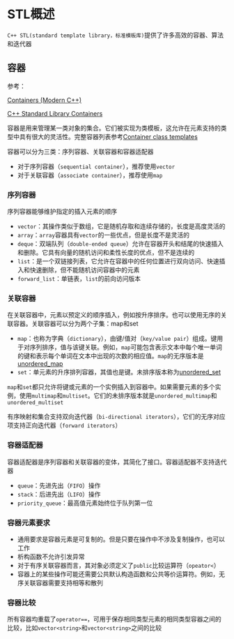 
# STL概述

`C++ STL(standard template library，标准模板库)`提供了许多高效的容器、算法和迭代器

## 容器

参考：

[Containers (Modern C++)](https://docs.microsoft.com/en-us/cpp/cpp/containers-modern-cpp?view=vs-2019)

[C++ Standard Library Containers](https://docs.microsoft.com/en-us/cpp/standard-library/stl-containers?view=vs-2019)

容器是用来管理某一类对象的集合。它们被实现为类模板，这允许在元素支持的类型中具有很大的灵活性。完整容器列表参考[Container class templates](http://www.cplusplus.com/reference/stl/)

容器可以分为三类：序列容器、关联容器和容器适配器

* 对于序列容器（`sequential container`），推荐使用`vector`
* 对于关联容器（`associate container`），推荐使用`map`

### 序列容器

序列容器能够维护指定的插入元素的顺序

* `vector`：其操作类似于数组，它是随机存取和连续存储的，长度是高度灵活的
* `array`：`array`容器具有`vector`的一些优点，但是长度不是灵活的
* `deque`：双端队列（`double-ended queue`）允许在容器开头和结尾的快速插入和删除。它具有向量的随机访问和柔性长度的优点，但不是连续的
* `list`：是一个双链接列表，它允许在容器中的任何位置进行双向访问、快速插入和快速删除，但不能随机访问容器中的元素
* `forward_list`：单链表，`list`的前向访问版本

### 关联容器

在关联容器中，元素以预定义的顺序插入，例如按升序排序。也可以使用无序的关联容器。关联容器可以分为两个子集：map和set

* `map`：也称为字典（`dictionary`），由键/值对（`key/value pair`）组成。键用于对序列排序，值与该键关联。例如，`map`可能包含表示文本中每个唯一单词的键和表示每个单词在文本中出现的次数的相应值。`map`的无序版本是[unordered_map](https://docs.microsoft.com/en-us/cpp/standard-library/unordered-map-class?view=vs-2019)
* `set`：单元素的升序排列容器，其值也是键。未排序版本称为[unordered_set](https://docs.microsoft.com/en-us/cpp/standard-library/unordered-set-class?view=vs-2019)

`map`和`set`都只允许将键或元素的一个实例插入到容器中。如果需要元素的多个实例，使用`multimap`和`multiset`。它们的未排序版本就是`unordered_multimap`和`unordered_multiset`

有序映射和集合支持双向迭代器（`bi-directional iterators`），它们的无序对应项支持正向迭代器（`forward iterators`）

### 容器适配器

容器适配器是序列容器和关联容器的变体，其简化了接口。容器适配器不支持迭代器

* `queue`：先进先出（`FIFO`）操作
* `stack`：后进先出（`LIFO`）操作
* `priority_queue`：最高值元素始终位于队列第一位

### 容器元素要求

* 通用要求是容器元素是可复制的。但是只要在操作中不涉及复制操作，也可以工作
* 析构函数不允许引发异常
* 对于有序关联容器而言，其对象必须定义了`public`比较运算符（`opeator<`）
* 容器上的某些操作可能还需要公共默认构造函数和公共等价运算符。例如，无序关联容器需要支持相等和散列

### 容器比较

所有容器均重载了`operator==`，可用于保存相同类型元素的相同类型容器之间的比较，比如`vector<string>`和`vector<string>`之间的比较